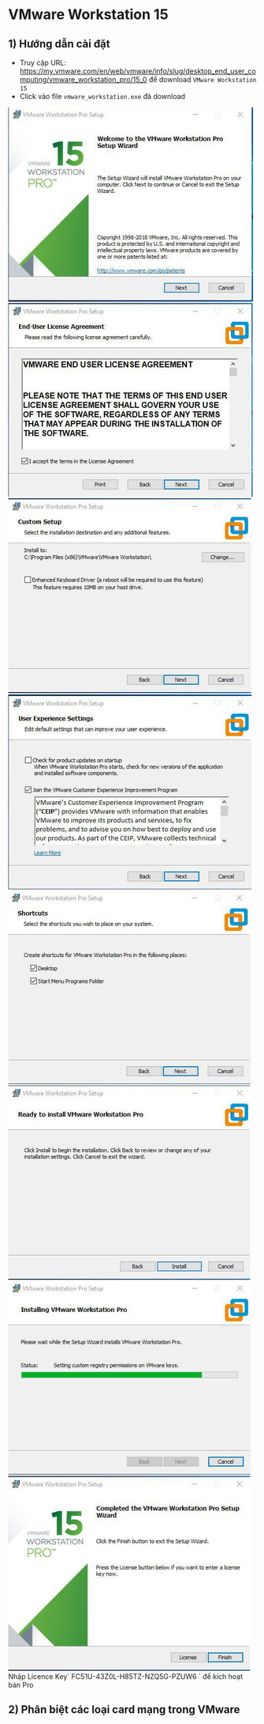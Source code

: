# **VMware Workstation 15**
## 1) Hướng dẫn cài đặt
- Truy cập URL: https://my.vmware.com/en/web/vmware/info/slug/desktop_end_user_computing/vmware_workstation_pro/15_0 để download `VMware Workstation 15`
- Click vào file `vmware_workstation.exe` đã download
<img src=../images/vmware/1.jpg>
<img src=../images/vmware/2.jpg>
<img src=../images/vmware/3.jpg>
<img src=../images/vmware/4.jpg>
<img src=../images/vmware/5.jpg>
<img src=../images/vmware/6.jpg>
<img src=../images/vmware/7.jpg>
<img src=../images/vmware/8.jpg>
 Nhập Licence Key` FC51U-43Z0L-H85TZ-NZQ5G-PZUW6 ` để kích hoạt bản Pro
 
 ## 2) Phân biệt các loại card mạng trong VMware